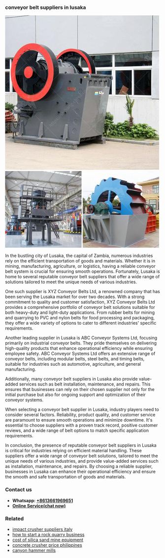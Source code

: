 <h3>conveyor belt suppliers in lusaka</h3><img src='1704951598.jpg' alt=''><p>In the bustling city of Lusaka, the capital of Zambia, numerous industries rely on the efficient transportation of goods and materials. Whether it is in mining, manufacturing, agriculture, or logistics, having a reliable conveyor belt system is crucial for ensuring smooth operations. Fortunately, Lusaka is home to several reputable conveyor belt suppliers that offer a wide range of solutions tailored to meet the unique needs of various industries.</p><p>One such supplier is XYZ Conveyor Belts Ltd, a renowned company that has been serving the Lusaka market for over two decades. With a strong commitment to quality and customer satisfaction, XYZ Conveyor Belts Ltd provides a comprehensive portfolio of conveyor belt solutions suitable for both heavy-duty and light-duty applications. From rubber belts for mining and quarrying to PVC and nylon belts for food processing and packaging, they offer a wide variety of options to cater to different industries' specific requirements.</p><p>Another leading supplier in Lusaka is ABC Conveyor Systems Ltd, focusing primarily on industrial conveyor belts. They pride themselves on delivering high-quality products that enhance operational efficiency while ensuring employee safety. ABC Conveyor Systems Ltd offers an extensive range of conveyor belts, including modular belts, steel belts, and timing belts, suitable for industries such as automotive, agriculture, and general manufacturing.</p><p>Additionally, many conveyor belt suppliers in Lusaka also provide value-added services such as belt installation, maintenance, and repairs. This ensures that businesses can rely on their chosen supplier not only for the initial purchase but also for ongoing support and optimization of their conveyor systems.</p><p>When selecting a conveyor belt supplier in Lusaka, industry players need to consider several factors. Reliability, product quality, and customer service are paramount to ensure smooth operations and minimize downtime. It's essential to choose suppliers with a proven track record, positive customer reviews, and a wide range of belt options to match specific application requirements.</p><p>In conclusion, the presence of reputable conveyor belt suppliers in Lusaka is critical for industries relying on efficient material handling. These suppliers offer a wide range of conveyor belt solutions, tailored to meet the unique needs of various industries, and provide value-added services such as installation, maintenance, and repairs. By choosing a reliable supplier, businesses in Lusaka can enhance their operational efficiency and ensure the smooth and safe transportation of goods and materials.</p><h3>Contact us</h3><ul><li><strong>Whatsapp:&nbsp;<a href="https://wa.me/8613661969651">+8613661969651</a></strong></li><li><a href="https://swt.shibang-china.com/?git&amp;zhl&amp;conveyor belt suppliers in lusaka"><strong>Online Service(chat now)</strong></a></li></ul><h3>Related</h3><ul><li><a href='impact crusher suppliers italy.md'>impact crusher suppliers italy</a></li><li><a href='how to start a rock quarry business.md'>how to start a rock quarry business</a></li><li><a href='cost of silica sand mine equipment.md'>cost of silica sand mine equipment</a></li><li><a href='concrete crusher price philippines.md'>concrete crusher price philippines</a></li><li><a href='canyon hammer mills.md'>canyon hammer mills</a></li></ul>